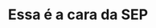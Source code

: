 ---
title: "Essa é a cara da SEP"
description: ""
draft: false
bg_image: "images/company/conteudo.png"
---